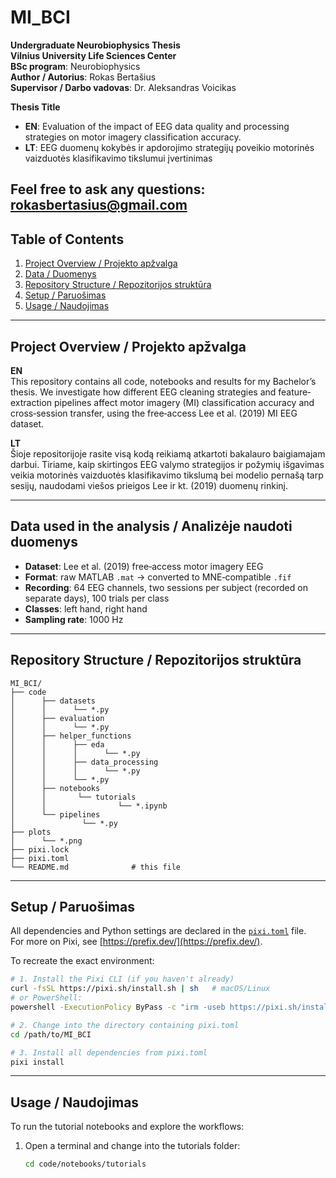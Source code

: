 # MI_BCI

**Undergraduate Neurobiophysics Thesis**  
**Vilnius University Life Sciences Center**  
**BSc program**: Neurobiophysics  
**Author / Autorius**: Rokas Bertašius  
**Supervisor / Darbo vadovas**: Dr. Aleksandras Voicikas  

**Thesis Title**  
- **EN**: Evaluation of the impact of EEG data quality and processing strategies on motor imagery classification accuracy.  
- **LT**: EEG duomenų kokybės ir apdorojimo strategijų poveikio motorinės vaizduotės klasifikavimo tikslumui įvertinimas   

**Feel free to ask any questions**: [rokasbertasius@gmail.com](mailto:rokasbertasius@gmail.com)  
---

## Table of Contents

1. [Project Overview / Projekto apžvalga](#project-overview--projekto-apžvalga)  
2. [Data / Duomenys](#data--duomenys)  
3. [Repository Structure / Repozitorijos struktūra](#repository-structure--repozitorijos-struktūra)  
4. [Setup / Paruošimas](#setup--paruošimas)  
5. [Usage / Naudojimas](#usage--naudojimas)   



---

## Project Overview / Projekto apžvalga

**EN**  
This repository contains all code, notebooks and results for my Bachelor’s thesis. We investigate how different EEG cleaning strategies and feature‐extraction pipelines affect motor imagery (MI) classification accuracy and cross‐session transfer, using the free‐access Lee et al. (2019) MI EEG dataset.

**LT**  
Šioje repositorijoje rasite visą kodą reikiamą atkartoti bakalauro baigiamajam darbui. Tiriame, kaip skirtingos EEG valymo strategijos ir požymių išgavimas veikia motorinės vaizduotės klasifikavimo tikslumą bei modelio pernašą tarp sesijų, naudodami viešos prieigos Lee ir kt. (2019) duomenų rinkinį.

---

## Data used in the analysis / Analizėje naudoti duomenys

- **Dataset**: Lee et al. (2019) free‐access motor imagery EEG  
- **Format**: raw MATLAB `.mat` → converted to MNE‐compatible `.fif`  
- **Recording**: 64 EEG channels, two sessions per subject (recorded on separate days), 100 trials per class 
- **Classes**: left hand, right hand 
- **Sampling rate**: 1000 Hz

---

## Repository Structure / Repozitorijos struktūra

```plain
MI_BCI/
├── code
│      ├── datasets
│      │      └── *.py
│      ├── evaluation
│      │      └── *.py
│      ├── helper_functions
│      │      ├── eda
│      │      │      └── *.py
│      │      ├── data_processing
│      │      │      └── *.py
│      │      └── *.py
│      ├── notebooks
│      │       └── tutorials
│      │                └── *.ipynb
│      └── pipelines
│               └── *.py
├── plots
│      └── *.png
├── pixi.lock
├── pixi.toml
└── README.md              # this file
```
---

## Setup / Paruošimas

All dependencies and Python settings are declared in the [`pixi.toml`](pixi.toml) file.  
For more on Pixi, see [https://prefix.dev/](https://prefix.dev/).  

To recreate the exact environment:

```bash
# 1. Install the Pixi CLI (if you haven't already)
curl -fsSL https://pixi.sh/install.sh | sh   # macOS/Linux
# or PowerShell:
powershell -ExecutionPolicy ByPass -c "irm -useb https://pixi.sh/install.ps1 | iex"

# 2. Change into the directory containing pixi.toml
cd /path/to/MI_BCI

# 3. Install all dependencies from pixi.toml
pixi install
```
---

## Usage / Naudojimas
 
To run the tutorial notebooks and explore the workflows:

1. Open a terminal and change into the tutorials folder:  
   ```bash
   cd code/notebooks/tutorials


